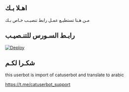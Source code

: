 ## اهـلا بـك
مـن هـنا تستطيـع عمـل رابط تنصيـب خـاص بـك

## رابـط السـورس للتنـصيـب

[![Deploy](https://www.herokucdn.com/deploy/button.svg)](https://heroku.com/deploy?template=https://github.com/a7bs/jmthon)

## شكـرا لكـم 


this userbot is import of catuserbot and translate to arabic

https://t.me/catuserbot_support
